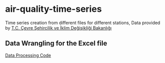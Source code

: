 # air-quality-time-series
Time series creation from different files for different stations,
Data provided by [T.C. Çevre Şehircilik ve İklim Değişikliği Bakanlığı](https://sim.csb.gov.tr/)

## Data Wrangling for the Excel file
[Data Processing Code](data.R)
